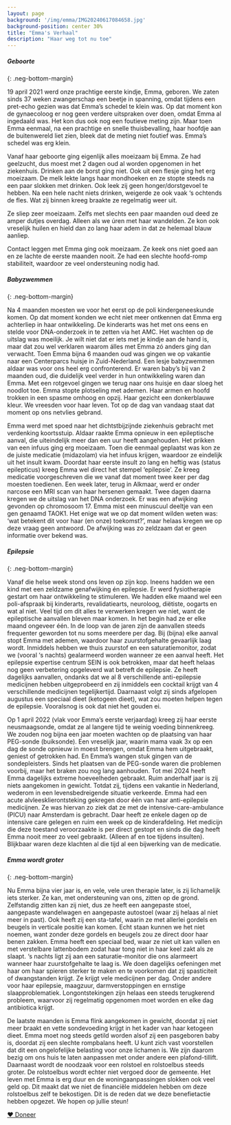 ```yaml
---
layout: page
background: '/img/emma/IMG20240617084658.jpg'
background-position: center 30%
title: "Emma's Verhaal"
description: "Haar weg tot nu toe"
---
```


##### Geboorte
{: .neg-bottom-margin}

19 april 2021 werd onze prachtige eerste kindje, Emma, geboren. We zaten sinds 37 weken zwangerschap een beetje in spanning, omdat tijdens een pret-echo gezien was dat Emma’s schedel te klein was. Op dat moment kon de gynaecoloog er nog geen verdere uitspraken over doen, omdat Emma al ingedaald was. Het kon dus ook nog een foutieve meting zijn. Maar toen Emma eenmaal, na een prachtige en snelle thuisbevalling, haar hoofdje aan de buitenwereld liet zien, bleek dat de meting niet foutief was. Emma’s schedel was erg klein.

Vanaf haar geboorte ging eigenlijk alles moeizaam bij Emma. Ze had geelzucht, dus moest met 2 dagen oud al worden opgenomen in het ziekenhuis. Drinken aan de borst ging niet. Ook uit een flesje ging het erg moeizaam. De melk lekte langs haar mondhoeken en ze stopte steeds na een paar slokken met drinken. Ook leek zij geen honger/dorstgevoel te hebben. Na een hele nacht niets drinken, weigerde ze ook vaak ‘s ochtends de fles. Wat zij binnen kreeg braakte ze regelmatig weer uit.

Ze sliep zeer moeizaam. Zelfs met slechts een paar maanden oud deed ze amper dutjes overdag. Alleen als we úren met haar wandelden. Ze kon ook vreselijk huilen en hield dan zo lang haar adem in dat ze helemaal blauw aanliep.

Contact leggen met Emma ging ook moeizaam. Ze keek ons niet goed aan en ze lachte de eerste maanden nooit. Ze had een slechte hoofd-romp stabiliteit, waardoor ze veel ondersteuning nodig had.

##### Babyzwemmen
{: .neg-bottom-margin}

Na 4 maanden moesten we voor het eerst op de poli kindergeneeskunde komen. Op dat moment konden we echt niet meer ontkennen dat Emma erg achterliep in haar ontwikkeling. De kinderarts was het met ons eens en stelde voor DNA-onderzoek in te zetten via het AMC. Het wachten op de uitslag was moeilijk. Je wilt niet dat er iets met je kindje aan de hand is, maar dat zou wel verklaren waarom álles met Emma zó anders ging dan verwacht. Toen Emma bijna 6 maanden oud was gingen we op vakantie naar een Centerparcs huisje in Zuid-Nederland. Een lesje babyzwemmen aldaar was voor ons heel erg confronterend. Er waren baby’s bij van 2 maanden oud, die duidelijk veel verder in hun ontwikkeling waren dan Emma. Met een rotgevoel gingen we terug naar ons huisje en daar sloeg het noodlot toe. Emma stopte plotseling met ademen. Haar armen en hoofd trokken in een spasme omhoog en opzij. Haar gezicht een donkerblauwe kleur. We vreesden voor haar leven. Tot op de dag van vandaag staat dat moment op ons netvlies gebrand.

Emma werd met spoed naar het dichtstbijzijnde ziekenhuis gebracht met verdenking koortsstuip. Aldaar raakte Emma opnieuw in een epileptische aanval, die uiteindelijk meer dan een uur heeft aangehouden. Het prikken van een infuus ging erg moeizaam. Toen die eenmaal geplaatst was kon ze de juiste medicatie (midazolam) via het infuus krijgen, waardoor ze eindelijk uit het insult kwam. Doordat haar eerste insult zo lang en heftig was (status epilepticus) kreeg Emma wel direct het stempel ‘epilepsie’. Ze kreeg medicatie voorgeschreven die we vanaf dat moment twee keer per dag moesten toedienen. Een week later, terug in Alkmaar, werd er onder narcose een MRI scan van haar hersenen gemaakt. Twee dagen daarna kregen we de uitslag van het DNA onderzoek. Er was een afwijking gevonden op chromosoom 17. Emma mist een minuscuul deeltje van een gen genaamd TAOK1. Het enige wat we op dat moment wilden weten was: ‘wat betekent dit voor haar (en onze) toekomst?’, maar helaas kregen we op deze vraag geen antwoord. De afwijking was zo zeldzaam dat er geen informatie over bekend was.

##### Epilepsie
{: .neg-bottom-margin}

Vanaf die helse week stond ons leven op zijn kop. Ineens hadden we een kind met een zeldzame genafwijking én epilepsie. Er werd fysiotherapie gestart om haar ontwikkeling te stimuleren. We hadden elke maand wel een poli-afspraak bij kinderarts, revalidatiearts, neuroloog, diëtiste, oogarts en wat al niet. Veel tijd om dit alles te verwerken kregen we niet, want de epileptische aanvallen bleven maar komen. In het begin had ze er elke maand ongeveer één. In de loop van de jaren zijn de aanvallen steeds frequenter geworden tot nu soms meerdere per dag. Bij (bijna) elke aanval stopt Emma met ademen, waardoor haar zuurstofgehalte gevaarlijk laag wordt. Inmiddels hebben we thuis zuurstof en een saturatiemonitor, zodat we (vooral ‘s nachts) gealarmeerd worden wanneer ze een aanval heeft. Het epilepsie expertise centrum SEIN is ook betrokken, maar dat heeft helaas nog geen verbetering opgeleverd wat betreft de epilepsie. Ze heeft dagelijks aanvallen, ondanks dat we al 8 verschillende anti-epilepsie medicijnen hebben uitgeprobeerd en zij inmiddels een cocktail krijgt van 4 verschillende medicijnen tegelijkertijd. Daarnaast volgt zij sinds afgelopen augustus een speciaal dieet (ketogeen dieet), wat zou moeten helpen tegen de epilepsie. Vooralsnog is ook dat niet het gouden ei.

Op 1 april 2022 (vlak voor Emma’s eerste verjaardag) kreeg zij haar eerste neusmaagsonde, omdat ze al langere tijd te weinig voeding binnenkreeg. We zouden nog bijna een jaar moeten wachten op de plaatsing van haar PEG-sonde (buiksonde). Een vreselijk jaar, waarin mama vaak 3x op een dag de sonde opnieuw in moest brengen, omdat Emma hem uitgebraakt, geniest of getrokken had. En Emma’s wangen stuk gingen van de sondepleisters. Sinds het plaatsen van de PEG-sonde waren die problemen voorbij, maar het braken zou nog lang aanhouden. Tot mei 2024 heeft Emma dagelijks extreme hoeveelheden gebraakt. Ruim anderhalf jaar is zij niets aangekomen in gewicht. Totdat zij, tijdens een vakantie in Nederland, wederom in een levensbedreigende situatie verkeerde. Emma had een acute alvleesklierontsteking gekregen door één van haar anti-epilepsie medicijnen. Ze was hiervan zo ziek dat ze met de intensive-care-ambulance (PICU) naar Amsterdam is gebracht. Daar heeft ze enkele dagen op de intensive care gelegen en ruim een week op de kinderafdeling. Het medicijn die deze toestand veroorzaakte is per direct gestopt en sinds die dag heeft Emma nooit meer zo veel gebraakt. (Alleen af en toe tijdens insulten). Blijkbaar waren deze klachten al die tijd al een bijwerking van de medicatie.

##### Emma wordt groter
{: .neg-bottom-margin}

Nu Emma bijna vier jaar is, en vele, vele uren therapie later, is zij lichamelijk iets sterker. Ze kan, met ondersteuning van ons, zitten op de grond. Zelfstandig zitten kan zij niet, dus ze heeft een aangepaste stoel, aangepaste wandelwagen en aangepaste autostoel (waar zij helaas al niet meer in past). Ook heeft zij een sta-tafel, waarin ze met allerlei gordels en beugels in verticale positie kan komen. Echt staan kunnen we het niet noemen, want zonder deze gordels en beugels zou ze direct door haar benen zakken. Emma heeft een speciaal bed, waar ze niet uit kan vallen en met verstelbare lattenbodem zodat haar tong niet in haar keel zakt als ze slaapt. ‘s nachts ligt zij aan een saturatie-monitor die ons alarmeert wanneer haar zuurstofgehalte te laag is. We doen dagelijks oefeningen met haar om haar spieren sterker te maken en te voorkomen dat zij spasticiteit of dwangstanden krijgt. Ze krijgt vele medicijnen per dag. Onder andere voor haar epilepsie, maagzuur, darmverstoppingen en ernstige slaapproblematiek. Longontstekingen zijn helaas een steeds terugkerend probleem, waarvoor zij regelmatig opgenomen moet worden en elke dag antibiotica krijgt.

De laatste maanden is Emma flink aangekomen in gewicht, doordat zij niet meer braakt en vette sondevoeding krijgt in het kader van haar ketogeen dieet. Emma moet nog steeds getild worden alsof zij een pasgeboren baby is, doordat zij een slechte rompbalans heeft. U kunt zich vast voorstellen dat dit een ongelofelijke belasting voor onze lichamen is. We zijn daarom bezig om ons huis te laten aanpassen met onder andere een plafond-tillift. Daarnaast wordt de noodzaak voor een rolstoel en rolstoelbus steeds groter. De rolstoelbus wordt echter niet vergoed door de gemeente. Het leven met Emma is erg duur en de woningaanpassingen slokken ook veel geld op. Dit maakt dat we niet de financiële middelen hebben om deze rolstoelbus zelf te bekostigen. Dit is de reden dat we deze benefietactie hebben opgezet. We hopen op jullie steun!


<a class="btn-xl btn-danger col-5" href="{{ site.doneerurl }}">&#10084;&#65038; Doneer</a>

